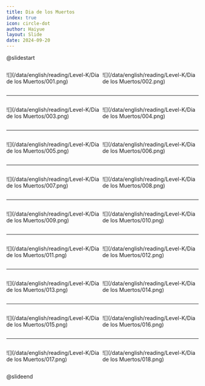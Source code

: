 ```yaml
---
title: Dia de los Muertos
index: true
icon: circle-dot
author: Haiyue
layout: Slide
date: 2024-09-20
---
```

 
@slidestart

<div style="display:flex">
<div style="flex:1">

![](/data/english/reading/Level-K/Dia de los Muertos/001.png)
</div>
<div style="flex:1">

![](/data/english/reading/Level-K/Dia de los Muertos/002.png)
</div>
</div>

---

<div style="display:flex">
<div style="flex:1">

![](/data/english/reading/Level-K/Dia de los Muertos/003.png)
</div>
<div style="flex:1">

![](/data/english/reading/Level-K/Dia de los Muertos/004.png)
</div>
</div>

---

<div style="display:flex">
<div style="flex:1">

![](/data/english/reading/Level-K/Dia de los Muertos/005.png)
</div>
<div style="flex:1">

![](/data/english/reading/Level-K/Dia de los Muertos/006.png)
</div>
</div>

---

<div style="display:flex">
<div style="flex:1">

![](/data/english/reading/Level-K/Dia de los Muertos/007.png)
</div>
<div style="flex:1">

![](/data/english/reading/Level-K/Dia de los Muertos/008.png)
</div>
</div>

---

<div style="display:flex">
<div style="flex:1">

![](/data/english/reading/Level-K/Dia de los Muertos/009.png)
</div>
<div style="flex:1">

![](/data/english/reading/Level-K/Dia de los Muertos/010.png)
</div>
</div>

---

<div style="display:flex">
<div style="flex:1">

![](/data/english/reading/Level-K/Dia de los Muertos/011.png)
</div>
<div style="flex:1">

![](/data/english/reading/Level-K/Dia de los Muertos/012.png)
</div>
</div>

---

<div style="display:flex">
<div style="flex:1">

![](/data/english/reading/Level-K/Dia de los Muertos/013.png)
</div>
<div style="flex:1">

![](/data/english/reading/Level-K/Dia de los Muertos/014.png)
</div>
</div>

---

<div style="display:flex">
<div style="flex:1">

![](/data/english/reading/Level-K/Dia de los Muertos/015.png)
</div>
<div style="flex:1">

![](/data/english/reading/Level-K/Dia de los Muertos/016.png)
</div>
</div>

---

<div style="display:flex">
<div style="flex:1">

![](/data/english/reading/Level-K/Dia de los Muertos/017.png)
</div>
<div style="flex:1">

![](/data/english/reading/Level-K/Dia de los Muertos/018.png)
</div>
</div>

@slideend
